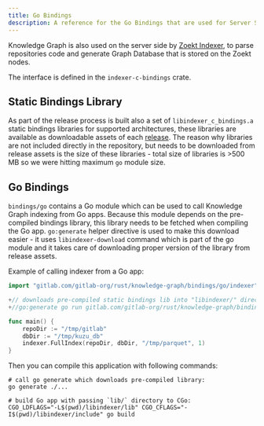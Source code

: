 ```yaml
---
title: Go Bindings
description: A reference for the Go Bindings that are used for Server Side Indexing
---
```


Knowledge Graph is also used on the server side by [Zoekt Indexer](https://gitlab.com/gitlab-org/gitlab-zoekt-indexer), to parse repositories
code and generate Graph Database that is stored on the Zoekt nodes.

The interface is defined in the `indexer-c-bindings` crate.

## Static Bindings Library

As part of the release process is built also a set of
`libindexer_c_bindings.a` static bindings libraries for supported architectures, these
libraries are available as downloadable assets of each
[release](https://gitlab.com/gitlab-org/rust/knowledge-graph/-/releases). The
reason why libraries are not included directly in the repository, but needs to
be downloaded from release assets is the size of these libraries - total size
of libraries is >500 MB so we were hitting maximum `go` module size.

## Go Bindings

`bindings/go` contains a Go module which can be used to call Knowledge Graph
indexing from Go apps. Because this module depends on the pre-compiled bindings
library, this library needs to be fetched when compiling the Go app.
`go:generate` helper directive is used to make this download easier - it uses
`libindexer-download` command which is part of the go module and it takes care of
downloading proper version of the library from release assets.

Example of calling indexer from a Go app:

```go
import "gitlab.com/gitlab-org/rust/knowledge-graph/bindings/go/indexer"

+// downloads pre-compiled static bindings lib into "libindexer/" directory
+//go:generate go run gitlab.com/gitlab-org/rust/knowledge-graph/bindings/go/cmd/libindexer-download libindexer

func main() {
    repoDir := "/tmp/gitlab"
    dbDir := "/tmp/kuzu_db"
	indexer.FullIndex(repoDir, dbDir, "/tmp/parquet", 1)
}
```

Then you can compile this application with following commands:

```
# call go generate which downloads pre-compiled library:
go generate ./...

# build Go app with passing `lib/` directory to CGo:
CGO_LDFLAGS="-L$(pwd)/libindexer/lib" CGO_CFLAGS="-I$(pwd)/libindexer/include" go build
```
